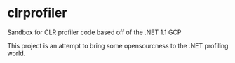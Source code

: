 clrprofiler
===========

Sandbox for CLR profiler code based off of the .NET 1.1 GCP

This project is an attempt to bring some opensourcness to the .NET profiling world.
